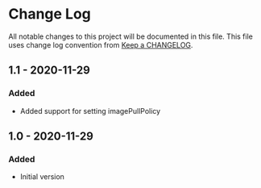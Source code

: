 # Change Log
All notable changes to this project will be documented in this file.
This file uses change log convention from [Keep a CHANGELOG](https://keepachangelog.com/en/1.0.0/).


## 1.1 - 2020-11-29
### Added
- Added support for setting imagePullPolicy

## 1.0 - 2020-11-29
### Added
- Initial version
